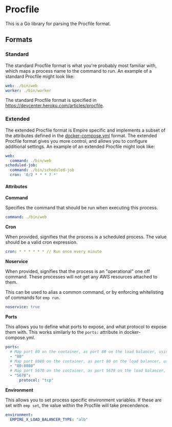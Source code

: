 # Procfile

This is a Go library for parsing the Procfile format.

## Formats

### Standard

The standard Procfile format is what you're probably most familiar with, which maps a process name to the command to run. An example of a standard Procfile might look like:

```yaml
web: ./bin/web
worker: ./bin/worker
```

The standard Procfile format is specified in https://devcenter.heroku.com/articles/procfile.

### Extended

The extended Procfile format is Empire specific and implements a subset of the attributes defined in the [docker-compose.yml](https://docs.docker.com/compose/yml/) format. The extended Procfile format gives you more control, and allows you to configure additional settings. An example of an extended Procfile might look like:

```yaml
web:
  command: ./bin/web
scheduled-job:
  command: ./bin/scheduled-job
  cron: '0/2 * * * ? *'
```

#### Attributes

**Command**

Specifies the command that should be run when executing this process.

```yaml
command: ./bin/web
```

**Cron**

When provided, signifies that the process is a scheduled process. The value should be a valid cron expression.

```yaml
cron: * * * * * * // Run once every minute
```

**Noservice**

When provided, signifies that the process is an "operational" one off command. These processes will not get any AWS resources attached to them.

This can be used to alias a common command, or by enforcing whitelisting of commands for `emp run`.

```yaml
noservice: true
```

**Ports**

This allows you to define what ports to expose, and what protocol to expose them with. This works similarly to the `ports:` attribute in docker-compose.yml.

```yaml
ports:
  # Map port 80 on the container, as port 80 on the load balancer, using the default protocol.
  - "80"
  # Map port 8080 on the container, as port 80 on the load balancer, using the default protocol.
  - "80:8080"
  # Map port 5678 on the container, as port 5678 on the load balancer, using the tcp protocol.
  - "5678":
      protocol: "tcp"
```

**Environment**

This allows you to set process specific environment variables. If these are set with `emp set`, the value within the Procfile will take precendence.

```yaml
environment:
  EMPIRE_X_LOAD_BALANCER_TYPE: "alb"
```
